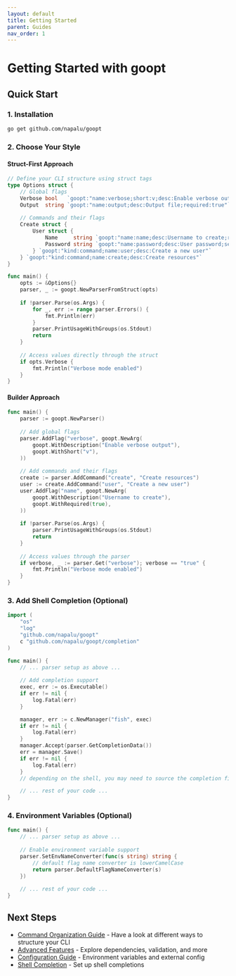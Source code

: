 ```yaml
---
layout: default
title: Getting Started
parent: Guides
nav_order: 1
---
```


# Getting Started with goopt

## Quick Start

### 1. Installation
```bash
go get github.com/napalu/goopt
```

### 2. Choose Your Style

#### Struct-First Approach
```go
// Define your CLI structure using struct tags
type Options struct {
    // Global flags
    Verbose bool   `goopt:"name:verbose;short:v;desc:Enable verbose output"`
    Output  string `goopt:"name:output;desc:Output file;required:true"`
    
    // Commands and their flags
    Create struct {
        User struct {
            Name     string `goopt:"name:name;desc:Username to create;required:true"`
            Password string `goopt:"name:password;desc:User password;secure:true"`
        } `goopt:"kind:command;name:user;desc:Create a new user"`
    } `goopt:"kind:command;name:create;desc:Create resources"`
}

func main() {
    opts := &Options{}
    parser, _ := goopt.NewParserFromStruct(opts)
    
    if !parser.Parse(os.Args) {
        for _, err := range parser.Errors() {
            fmt.Println(err)
        }   
        parser.PrintUsageWithGroups(os.Stdout)
        return
    }
    
    // Access values directly through the struct
    if opts.Verbose {
        fmt.Println("Verbose mode enabled")
    }
}
```

#### Builder Approach
```go
func main() {
    parser := goopt.NewParser()
    
    // Add global flags
    parser.AddFlag("verbose", goopt.NewArg(
        goopt.WithDescription("Enable verbose output"),
        goopt.WithShort("v"),
    ))
    
    // Add commands and their flags
    create := parser.AddCommand("create", "Create resources")
    user := create.AddCommand("user", "Create a new user")
    user.AddFlag("name", goopt.NewArg(
        goopt.WithDescription("Username to create"),
        goopt.WithRequired(true),
    ))
    
    if !parser.Parse(os.Args) {
        parser.PrintUsageWithGroups(os.Stdout)
        return
    }
    
    // Access values through the parser
    if verbose, _ := parser.Get("verbose"); verbose == "true" {
        fmt.Println("Verbose mode enabled")
    }
}
```

### 3. Add Shell Completion (Optional)
```go
import (
    "os"
    "log"
    "github.com/napalu/goopt"
    c "github.com/napalu/goopt/completion"
)

func main() {
    // ... parser setup as above ...
    
    // Add completion support
    exec, err := os.Executable()
    if err != nil {
        log.Fatal(err)
    }

    manager, err := c.NewManager("fish", exec)
    if err != nil {
        log.Fatal(err)
    }
    manager.Accept(parser.GetCompletionData())
    err = manager.Save()
    if err != nil {
        log.Fatal(err)
    }
    // depending on the shell, you may need to source the completion file

    // ... rest of your code ...
}
```

### 4. Environment Variables (Optional)
```go
func main() {
    // ... parser setup as above ...
    
    // Enable environment variable support
    parser.SetEnvNameConverter(func(s string) string {
        // default flag name converter is lowerCamelCase
        return parser.DefaultFlagNameConverter(s)
    })
    
    // ... rest of your code ...
}
```

## Next Steps

- [Command Organization Guide](command-organization.md) - Have a look at different ways to structure your CLI
- [Advanced Features](advanced-features.md) - Explore dependencies, validation, and more
- [Configuration Guide](configuration/index.md) - Environment variables and external config
- [Shell Completion](shell/completion.md) - Set up shell completions
